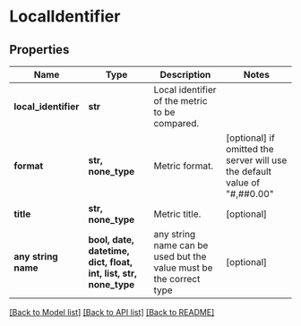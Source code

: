 # LocalIdentifier


## Properties
Name | Type | Description | Notes
------------ | ------------- | ------------- | -------------
**local_identifier** | **str** | Local identifier of the metric to be compared. | 
**format** | **str, none_type** | Metric format. | [optional]  if omitted the server will use the default value of "#,##0.00"
**title** | **str, none_type** | Metric title. | [optional] 
**any string name** | **bool, date, datetime, dict, float, int, list, str, none_type** | any string name can be used but the value must be the correct type | [optional]

[[Back to Model list]](../README.md#documentation-for-models) [[Back to API list]](../README.md#documentation-for-api-endpoints) [[Back to README]](../README.md)



